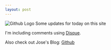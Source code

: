 ```yaml
---
layout: post
---
```


![Github Logo](https://www.flickr.com/photos/upload/)
Some updates for today on this site

I'm including comments using [Disque](http://www.disqus.com).

Also check out Jose's Blog: [Github](joseAi.github.io)

